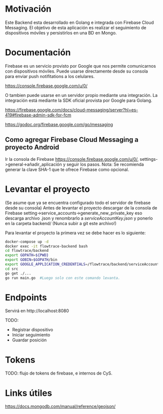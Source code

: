 # Motivación

Este Backend esta desarrollado en Golang e integrada con Firebase Cloud Messaging.
El objetivo de esta aplicación es realizar el seguimiento de dispositivos móviles y persistirlos en una BD en Mongo.

# Documentación

Firebase es un servicio provisto por Google que nos permite comunicarnos con dispositivos móviles. Puede usarse directamente desde su consola para enviar push notifitations a los celulares.

https://console.firebase.google.com/u/0/

O tambien puede usarse en un servidor propio mediante una integración.
La integración está mediante la SDK oficial provista por Google para Golang.

https://firebase.google.com/docs/cloud-messaging/server?hl=es-419#firebase-admin-sdk-for-fcm

https://godoc.org/firebase.google.com/go/messaging

## Como agregar Firebase Cloud Messaging a proyecto Android

Ir la consola de Firebase https://console.firebase.google.com/u/0/, settings->general->añadir_aplicación y seguir los pasos.
Nota: Se recomienda generar la clave SHA-1 que te ofrece Firebase como opcional.

# Levantar el proyecto

(Se asume que ya se encuentra configurado todo el servidor de firebase desde su consola)
Antes de levantar el proyecto descargar de la consola de Firebase
setting->service_accounts->generate_new_private_key
eso descarga archivo .json y renombrarlo a *serviceAccountKey.json* y ponerlo en la carpeta backend/
(Nunca subir a git este archivo!)

Para levantar el proyecto la primera vez se debe hacer es lo siguiente:

```bash
docker-compose up -d
docker exec -it flowtrace-backend bash
cd flowtrace/backend
export GOPATH=${PWD}
export GOBIN=$GOPATH/bin
export GOOGLE_APPLICATION_CREDENTIALS=/flowtrace/backend/serviceAccountKey.json
cd src
go get ./...
go run main.go  #Luego solo con este comando levanta.
```

# Endpoints

Servirá en http://localhost:8080

TODO:

- Registrar dispositivo
- Iniciar seguimiento
- Guardar posición

# Tokens

TODO: flujo de tokens de firebase, e internos de CyS.

# Links útiles
https://docs.mongodb.com/manual/reference/geojson/